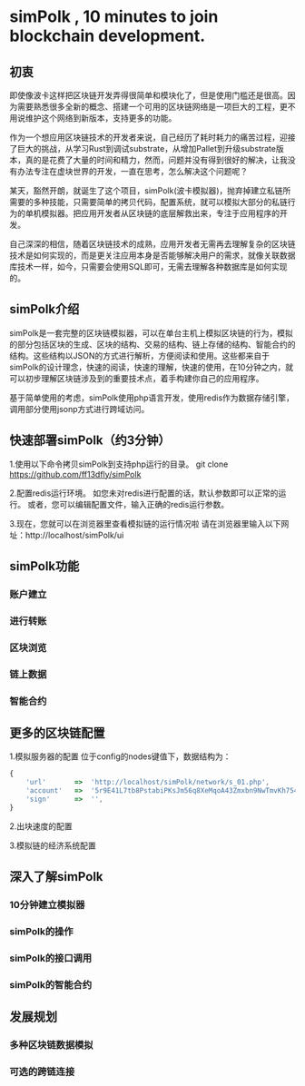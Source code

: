 # simPolk , 10 minutes to join blockchain development.

## 初衷
即使像波卡这样把区块链开发弄得很简单和模块化了，但是使用门槛还是很高。因为需要熟悉很多全新的概念、搭建一个可用的区块链网络是一项巨大的工程，更不用说维护这个网络到新版本，支持更多的功能。


作为一个想应用区块链技术的开发者来说，自己经历了耗时耗力的痛苦过程，迎接了巨大的挑战，从学习Rust到调试substrate，从增加Pallet到升级substrate版本，真的是花费了大量的时间和精力，然而，问题并没有得到很好的解决，让我没有办法专注在虚块世界的开发，一直在思考，怎么解决这个问题呢？

某天，豁然开朗，就诞生了这个项目，simPolk(波卡模拟器)，抛弃掉建立私链所需要的多种技能，只需要简单的拷贝代码，配置系统，就可以模拟大部分的私链行为的单机模拟器。把应用开发者从区块链的底层解救出来，专注于应用程序的开发。

自己深深的相信，随着区块链技术的成熟，应用开发者无需再去理解复杂的区块链技术是如何实现的，而是更关注应用本身是否能够解决用户的需求，就像关联数据库技术一样，如今，只需要会使用SQL即可，无需去理解各种数据库是如何实现的。

## simPolk介绍
simPolk是一套完整的区块链模拟器，可以在单台主机上模拟区块链的行为，模拟的部分包括区块的生成、区块的结构、交易的结构、链上存储的结构、智能合约的结构。这些结构以JSON的方式进行解析，方便阅读和使用。这些都来自于simPolk的设计理念，快速的阅读，快速的理解，快速的使用，在10分钟之内，就可以初步理解区块链涉及到的重要技术点，着手构建你自己的应用程序。

基于简单使用的考虑，simPolk使用php语言开发，使用redis作为数据存储引擎，调用部分使用jsonp方式进行跨域访问。

## 快速部署simPolk（约3分钟）
1.使用以下命令拷贝simPolk到支持php运行的目录。
git clone https://github.com/ff13dfly/simPolk

2.配置redis运行环境。
如您未对redis进行配置的话，默认参数即可以正常的运行。
或者，您可以编辑配置文件，输入正确的redis运行参数。

3.现在，您就可以在浏览器里查看模拟链的运行情况啦
请在浏览器里输入以下网址：http://localhost/simPolk/ui

## simPolk功能
### 账户建立

### 进行转账

### 区块浏览

### 链上数据
### 智能合约

## 更多的区块链配置
1.模拟服务器的配置
位于config的nodes键值下，数据结构为：

```javascript
{
    'url'		=>	'http://localhost/simPolk/network/s_01.php',
    'account'	=>	'5r9E41L7tb8PstabiPKsJm56q8XeMqoA43Zmxbn9NwTmvKh75468McNpv2ZYTH8i',
	'sign'		=>	'',
}
```

2.出块速度的配置

3.模拟链的经济系统配置

## 深入了解simPolk

### 10分钟建立模拟器
### simPolk的操作
### simPolk的接口调用
### simPolk的智能合约
## 发展规划
### 多种区块链数据模拟
### 可选的跨链连接
